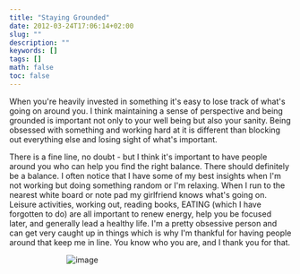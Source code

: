 ```yaml
---
title: "Staying Grounded"
date: 2012-03-24T17:06:14+02:00
slug: ""
description: ""
keywords: []
tags: []
math: false
toc: false
---
```


When you're heavily invested in something it's easy to lose track of what's going on around you. I think maintaining a sense of perspective and being grounded is important not only to your well being but also your sanity. Being obsessed with something and working hard at it is different than blocking out everything else and losing sight of what's important.

There is a fine line, no doubt - but I think it's important to have people around you who can help you find the right balance. There should definitely be a balance. I often notice that I have some of my best insights when I'm not working but doing something random or I'm relaxing. When I run to the nearest white board or note pad my girlfriend knows what's going on. Leisure activities, working out, reading books, EATING (which I have forgotten to do) are all important to renew energy, help you be focused later, and generally lead a healthy life. I'm a pretty obsessive person and can get very caught up in things which is why I'm thankful for having people around that keep me in line. You know who you are, and I thank you for that.

&nbsp; &nbsp; &nbsp; &nbsp; &nbsp; &nbsp; &nbsp; &nbsp; &nbsp; &nbsp; &nbsp; &nbsp; &nbsp;
![image](https://64.media.tumblr.com/tumblr_m1ewamXTwj1r18ptj.jpg)
